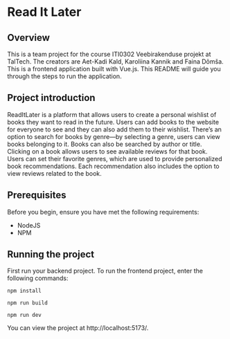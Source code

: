 # Read It Later

## Overview

This is a team project for the course ITI0302 Veebirakenduse projekt at TalTech. The creators are Aet-Kadi Kald, Karoliina Kannik and Faina Dõmša. This is a frontend application built with Vue.js. This README will guide you through the steps to run the application.

## Project introduction

ReadItLater is a platform that allows users to create a personal wishlist of books they want to read in the future. Users can add books to the website for everyone to see and they can also add them to their wishlist. There’s an option to search for books by genre—by selecting a genre, users can view books belonging to it. Books can also be searched by author or title. Clicking on a book allows users to see available reviews for that book. Users can set their favorite genres, which are used to provide personalized book recommendations. Each recommendation also includes the option to view reviews related to the book.

## Prerequisites

Before you begin, ensure you have met the following requirements:

- NodeJS
- NPM

## Running the project

First run your backend project. To run the frontend project, enter the following commands:

```
npm install
```
```
npm run build
```
```
npm run dev
```

You can view the project at http://localhost:5173/.
